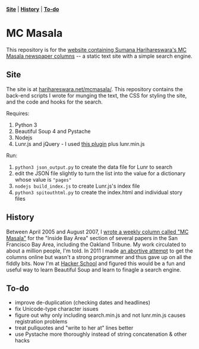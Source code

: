 **[Site](#site)** |
**[History](#history)** |
**[To-do](#to-do)**

# MC Masala

This repository is for the [website containing Sumana Harihareswara's MC Masala newspaper columns](http://www.harihareswara.net/mcmasala/) -- a static text site with a simple search engine.

## Site

The site is at [harihareswara.net/mcmasala/](http://www.harihareswara.net/mcmasala/). This repository contains the back-end scripts I wrote for munging the text, the CSS for styling the site, and the code and hooks for the search.

Requires:

1. Python 3
1. Beautiful Soup 4 and Pystache
1. Nodejs
1. Lunr.js and jQuery - I used [this plugin](https://github.com/slashdotdash/jekyll-lunr-js-search/blob/master/build/search.min.js) plus lunr.min.js

Run:

1. `python3 json_output.py` to create the data file for Lunr to search
1. edit the JSON file slightly to turn the list into the value for a dictionary whose value is `"pages"`
1. `nodejs build_index.js` to create Lunr.js's index file
1. `python3 spitouthtml.py` to create the index.html and individual story files

## History

Between April 2005 and August 2007, I [wrote a weekly column called "MC Masala"](http://www.harihareswara.net/sumana/2011/02/23/0) for the "Inside Bay Area" section of several papers in the San Francisco Bay Area, including the Oakland Tribune. My work circulated to about a million people, I'm told. In 2011 I made [an abortive attempt](http://www.harihareswara.net/masala) to get the columns online but wasn't a strong programmer and thus gave up on all the fiddly bits. Now I'm at [Hacker School](http://hackerschool.com/) and figured this would be a fun and useful way to learn Beautiful Soup and learn to finagle a search engine.

## To-do
* improve de-duplication (checking dates and headlines)
* fix Unicode-type character issues
* figure out why only including search.min.js and not lunr.min.js causes registration problems
* treat pullquotes and "write to her at" lines better
* use Pystache more thoroughly instead of string concatenation & other hacks
